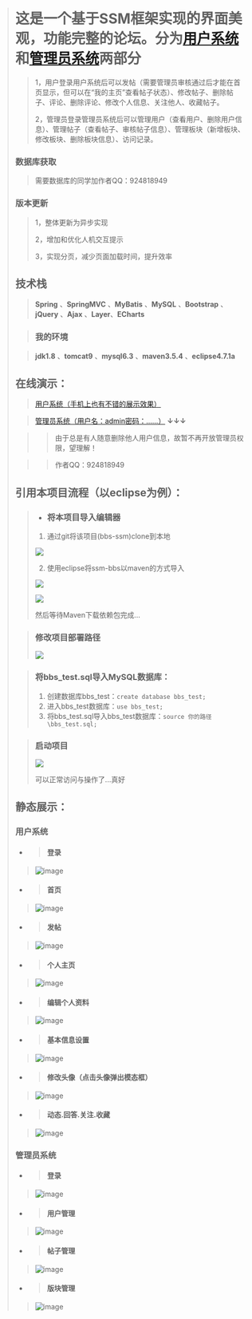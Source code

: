 > # 这是一个基于SSM框架实现的界面美观，功能完整的论坛。分为[用户系统](http://182.61.136.218:8080/BBS_SSM)和[管理员系统](http://182.61.136.218:8080/BBS_SSM/admin)两部分
> > 1，用户登录用户系统后可以发帖（需要管理员审核通过后才能在首页显示，但可以在“我的主页”查看帖子状态）、修改帖子、删除帖子、评论、删除评论、修改个人信息、关注他人、收藏帖子。
> >
> > 2，管理员登录管理员系统后可以管理用户（查看用户、删除用户信息）、管理帖子（查看帖子、审核帖子信息）、管理板块（新增板块、修改板块、删除板块信息）、访问记录。
> ### 数据库获取
> > 需要数据库的同学加作者QQ：924818949
> ### 版本更新
> > 1，整体更新为异步实现
> >
> > 2，增加和优化人机交互提示
> >
> > 3，实现分页，减少页面加载时间，提升效率
> ## 技术栈
> > **Spring** 、**SpringMVC** 、**MyBatis** 、**MySQL**  、**Bootstrap** 、**jQuery** 、**Ajax** 、**Layer**、**ECharts**
>
> > ### 我的环境
>
> > **jdk1.8** 、**tomcat9** 、**mysql6.3** 、**maven3.5.4** 、**eclipse4.7.1a**
> ## 在线演示：
> > [用户系统（手机上也有不错的展示效果）](http://182.61.136.218:8080/BBS_SSM)
>
> > [管理员系统（用户名：admin密码：......）](http://182.61.136.218:8080/BBS_SSM/admin) **↓↓↓**
>
> > > 由于总是有人随意删除他人用户信息，故暂不再开放管理员权限，望理解！
>
> > > 作者QQ：924818949
>
> ## 引用本项目流程（以eclipse为例）：
>
> > - ### 将本项目导入编辑器
> >
> > 1. 通过git将该项目(bbs-ssm)clone到本地
> >
> > ![](picture/clone.png)
> >
> > 2. 使用eclipse将ssm-bbs以maven的方式导入
> >
> > ![](picture/maven1.png)
> >
> > ![](picture/maven2.png)
> >
> > 然后等待Maven下载依赖包完成...
>
> > ### 修改项目部署路径
> >
> > ![](picture/tomcat.png)
>
> > ### 将bbs_test.sql导入MySQL数据库：
> >
> > 1. 创建数据库bbs_test：`create database bbs_test;`
> > 2. 进入bbs_test数据库：`use bbs_test;`
> > 3. 将bbs_test.sql导入bbs_test数据库：`source 你的路径\bbs_test.sql;`
>
> > ### 启动项目
> >
> > ![](picture/run.png)
> >
> > 可以正常访问与操作了...真好
>
> ## 静态展示：
> ### 用户系统
> - > #### 登录
>
> > ![image](picture/用户-登录.png)
>
> - > #### 首页
>
> > ![image](picture/用户-首页.png)
>
> - > #### 发帖
>
> > ![image](picture/用户-发帖.png)
>
> - > #### 个人主页
>
> > ![image](picture/用户-个人主页.png)
>
> - > #### 编辑个人资料
>
> > ![image](picture/用户-编辑个人资料.png)
>
> - > #### 基本信息设置
>
> > ![image](picture/用户-基本信息设置.png)
>
> - > #### 修改头像（点击头像弹出模态框）
>
> > ![image](picture/用户-上传头像.png)
>
> - > #### 动态.回答.关注.收藏
>
> > ![image](picture/用户-动态.回答.关注.收藏.png)
>
> ### 管理员系统
> - > #### 登录
>
> > ![image](picture/管理员-登录.png)
>
> - > #### 用户管理
>
> > ![image](picture/管理员-用户管理.png)
>
> - > #### 帖子管理
>
> > ![image](picture/管理员-帖子管理.png)
>
> - > #### 版块管理
>
> > ![image](picture/管理员-版块管理.png)
